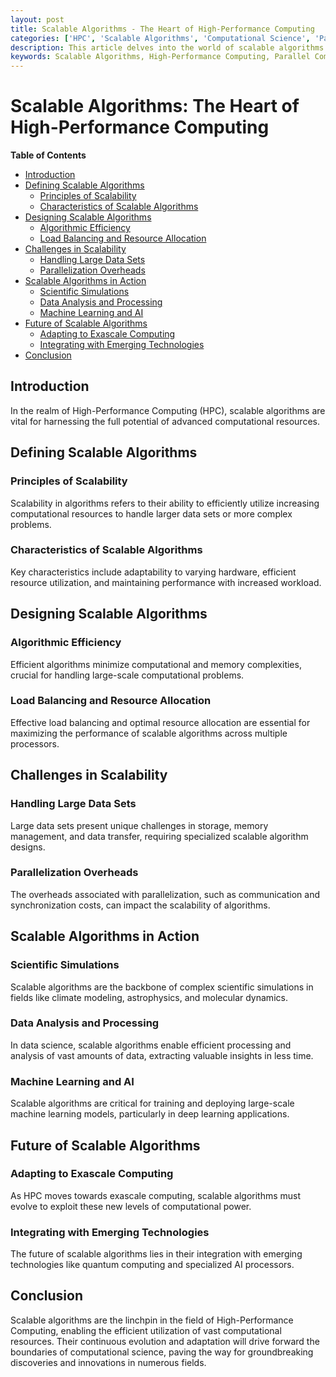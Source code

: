 ```yaml
---
layout: post
title: Scalable Algorithms - The Heart of High-Performance Computing
categories: ['HPC', 'Scalable Algorithms', 'Computational Science', 'Parallel Computing', 'Supercomputers']
description: This article delves into the world of scalable algorithms in High-Performance Computing (HPC), discussing their importance, design principles, challenges, and impact on various computational science fields.
keywords: Scalable Algorithms, High-Performance Computing, Parallel Computing, Supercomputers, Computational Efficiency
---
```


# Scalable Algorithms: The Heart of High-Performance Computing

**Table of Contents**

- [Introduction](#introduction)
- [Defining Scalable Algorithms](#defining-scalable-algorithms)
  - [Principles of Scalability](#principles-of-scalability)
  - [Characteristics of Scalable Algorithms](#characteristics-of-scalable-algorithms)
- [Designing Scalable Algorithms](#designing-scalable-algorithms)
  - [Algorithmic Efficiency](#algorithmic-efficiency)
  - [Load Balancing and Resource Allocation](#load-balancing-and-resource-allocation)
- [Challenges in Scalability](#challenges-in-scalability)
  - [Handling Large Data Sets](#handling-large-data-sets)
  - [Parallelization Overheads](#parallelization-overheads)
- [Scalable Algorithms in Action](#scalable-algorithms-in-action)
  - [Scientific Simulations](#scientific-simulations)
  - [Data Analysis and Processing](#data-analysis-and-processing)
  - [Machine Learning and AI](#machine-learning-and-ai)
- [Future of Scalable Algorithms](#future-of-scalable-algorithms)
  - [Adapting to Exascale Computing](#adapting-to-exascale-computing)
  - [Integrating with Emerging Technologies](#integrating-with-emerging-technologies)
- [Conclusion](#conclusion)

## Introduction

In the realm of High-Performance Computing (HPC), scalable algorithms are vital for harnessing the full potential of advanced computational resources.

## Defining Scalable Algorithms

### Principles of Scalability

Scalability in algorithms refers to their ability to efficiently utilize increasing computational resources to handle larger data sets or more complex problems.

### Characteristics of Scalable Algorithms

Key characteristics include adaptability to varying hardware, efficient resource utilization, and maintaining performance with increased workload.

## Designing Scalable Algorithms

### Algorithmic Efficiency

Efficient algorithms minimize computational and memory complexities, crucial for handling large-scale computational problems.

### Load Balancing and Resource Allocation

Effective load balancing and optimal resource allocation are essential for maximizing the performance of scalable algorithms across multiple processors.

## Challenges in Scalability

### Handling Large Data Sets

Large data sets present unique challenges in storage, memory management, and data transfer, requiring specialized scalable algorithm designs.

### Parallelization Overheads

The overheads associated with parallelization, such as communication and synchronization costs, can impact the scalability of algorithms.

## Scalable Algorithms in Action

### Scientific Simulations

Scalable algorithms are the backbone of complex scientific simulations in fields like climate modeling, astrophysics, and molecular dynamics.

### Data Analysis and Processing

In data science, scalable algorithms enable efficient processing and analysis of vast amounts of data, extracting valuable insights in less time.

### Machine Learning and AI

Scalable algorithms are critical for training and deploying large-scale machine learning models, particularly in deep learning applications.

## Future of Scalable Algorithms

### Adapting to Exascale Computing

As HPC moves towards exascale computing, scalable algorithms must evolve to exploit these new levels of computational power.

### Integrating with Emerging Technologies

The future of scalable algorithms lies in their integration with emerging technologies like quantum computing and specialized AI processors.

## Conclusion

Scalable algorithms are the linchpin in the field of High-Performance Computing, enabling the efficient utilization of vast computational resources. Their continuous evolution and adaptation will drive forward the boundaries of computational science, paving the way for groundbreaking discoveries and innovations in numerous fields.
